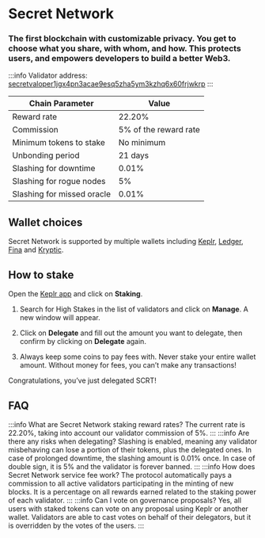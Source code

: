 # Secret Network

### The first blockchain with customizable privacy. You get to choose what you share, with whom, and how. This protects users, and empowers developers to build a better Web3.

:::info
Validator address: <a href="https://ping.pub/secret/staking/secretvaloper1jgx4pn3acae9esq5zha5ym3kzhq6x60frjwkrp" target="_blank">secretvaloper1jgx4pn3acae9esq5zha5ym3kzhq6x60frjwkrp</a>
:::
<br/>

| Chain Parameter            | Value                  |
|----------------------------|------------------------|
| Reward rate                | 22.20%                 |
| Commission                 | 5% of the reward rate |
| Minimum tokens to stake    | No minimum             |
| Unbonding period           | 21 days                |
| Slashing for downtime      | 0.01%                  |
| Slashing for rogue nodes   | 5%                     |
| Slashing for missed oracle | 0.01%                  |


## Wallet choices

Secret Network is supported by multiple wallets including <a href="https://wallet.keplr.app/" target="_blank">Keplr</a>, <a href="https://www.ledger.com" target="_blank">Ledger</a>, <a href="https://fina.cash" target="_blank">Fina</a> and <a href="https://kryptic.io" target="_blank">Kryptic</a>.

## How to stake

Open the <a href="https://wallet.keplr.app/chains/secret-network" target="_blank">Keplr app</a> and click on **Staking**.

1. Search for High Stakes in the list of validators and click on **Manage**. A new window will appear.

2. Click on **Delegate** and fill out the amount you want to delegate, then confirm by clicking on **Delegate** again.

4. Always keep some coins to pay fees with. Never stake your entire wallet amount. Without money for fees, you can’t make any transactions!

Congratulations, you’ve just delegated SCRT!

## FAQ

:::info What are Secret Network staking reward rates?
The current rate is 22.20%, taking into account our validator commission of 5%.
:::
:::info Are there any risks when delegating?
Slashing is enabled, meaning any validator misbehaving can lose a portion of their tokens, plus the delegated ones.
In case of prolonged downtime, the slashing amount is 0.01% once. In case of double sign, it is 5% and the validator is forever banned.
:::
:::info How does Secret Network service fee work?
The protocol automatically pays a commission to all active validators participating in the minting of new blocks. It is a percentage on all rewards earned related to the staking power of each validator.
:::
:::info Can I vote on governance proposals?
Yes, all users with staked tokens can vote on any proposal using Keplr or another wallet.
Validators are able to cast votes on behalf of their delegators, but it is overridden by the votes of the users.
:::
